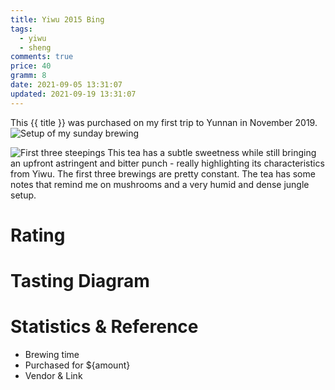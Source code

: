 ```yaml
---
title: Yiwu 2015 Bing
tags:
  - yiwu
  - sheng
comments: true
price: 40
gramm: 8
date: 2021-09-05 13:31:07
updated: 2021-09-19 13:31:07
---
```


This {{ title }} was purchased on my first trip to Yunnan in November 2019.
![Setup of my sunday brewing](setup.jpeg)

<!-- more -->

![First three steepings](1-3brew.jpeg)
This tea has a subtle sweetness while still bringing an upfront astringent and bitter punch - really highlighting its characteristics from Yiwu.
The first three brewings are pretty constant. The tea has some notes that remind me on mushrooms and a very humid and dense jungle setup.

# Rating


# Tasting Diagram

# Statistics & Reference
- Brewing time 
- Purchased for ${amount}
- Vendor & Link

